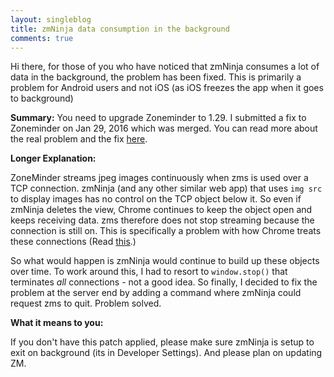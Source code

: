 ```yaml
---
layout: singleblog
title: zmNinja data consumption in the background
comments: true
---
```


Hi there, for those of you who have noticed that zmNinja consumes a lot of data in the background, the problem has been fixed.
This is primarily a problem for Android users and not iOS (as iOS freezes the app when it goes to background)

**Summary:** You need to upgrade Zoneminder to 1.29. I submitted a fix to Zoneminder on Jan 29, 2016 which was merged. You can read more about the real problem and the fix [here](https://github.com/ZoneMinder/ZoneMinder/issues/1253).

**Longer Explanation:** 

ZoneMinder streams jpeg images continuously when zms is used over a TCP connection. zmNinja (and any other similar web app) that uses ``img src`` to display images has no control on the TCP object below it. So even if zmNinja deletes the view, Chrome continues to keep the object open and keeps receiving data. zms therefore does not stop streaming because the connection is still on. This is specifically a problem with how Chrome treats these connections (Read [this](https://code.google.com/p/chromium/issues/detail?id=309641).)

So what would happen is zmNinja would continue to build up these objects over time. To work around this, I had to resort to ``window.stop()`` that terminates _all_ connections - not a good idea. So finally, I decided to fix the problem at the server end by adding a command where zmNinja could request zms to quit. Problem solved.

**What it means to  you:**

If you don't have this patch applied, please make sure zmNinja is setup to exit on background (its in Developer Settings). And please plan on updating ZM.
